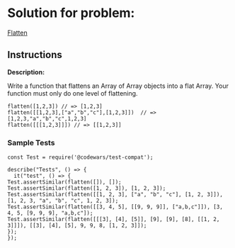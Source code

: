 # Solution for problem:

[Flatten](https://www.codewars.com/kata/5250a89b1625e5decd000413)

## Instructions

**Description:**

Write a function that flattens an Array of Array objects into a flat Array. Your function must only do one level of flattening.

```plaintext
flatten([1,2,3]) // => [1,2,3]
flatten([[1,2,3],["a","b","c"],[1,2,3]])  // => [1,2,3,"a","b","c",1,2,3]
flatten([[[1,2,3]]]) // => [[1,2,3]]
```

### Sample Tests

```plaintext
const Test = require('@codewars/test-compat');

describe("Tests", () => {
  it("test", () => {
Test.assertSimilar(flatten([]), []);
Test.assertSimilar(flatten([1, 2, 3]), [1, 2, 3]);
Test.assertSimilar(flatten([[1, 2, 3], ["a", "b", "c"], [1, 2, 3]]), [1, 2, 3, "a", "b", "c", 1, 2, 3]);
Test.assertSimilar(flatten([[3, 4, 5], [[9, 9, 9]], ["a,b,c"]]), [3, 4, 5, [9, 9, 9], "a,b,c"]);
Test.assertSimilar(flatten([[[3], [4], [5]], [9], [9], [8], [[1, 2, 3]]]), [[3], [4], [5], 9, 9, 8, [1, 2, 3]]);
});
});
```
